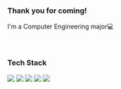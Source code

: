 ### Thank you for coming!<br>
I'm a Computer Engineering major:computer:
<br>
<br>
<br>

### Tech Stack 
<img src="https://img.shields.io/badge/C-1E90FF?style=flat-flat&logo=C&logoColor=white"/> <img src="https://img.shields.io/badge/Android-3DDC84?style=flat-square&logo=Android&logoColor=white"/> <img src="https://img.shields.io/badge/JavaScript-F7DF1E?style=flat-square&logo=JavaScript&logoColor=white"/> <img src="https://img.shields.io/badge/HTML-E34F26?style=flat-square&logo=HTML5&logoColor=white"/> <img src="https://img.shields.io/badge/CSS-A8B9CC?style=flat-square&logo=CSS3&logoColor=white"/>


